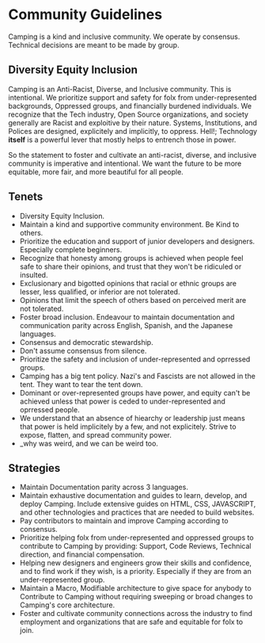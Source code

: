 # Community Guidelines
Camping is a kind and inclusive community. We operate by consensus. Technical decisions are meant to be made by group. 

## Diversity Equity Inclusion
Camping is an Anti-Racist, Diverse, and Inclusive community. This is intentional. We prioritize support and safety for folx from under-represented backgrounds, Oppressed groups, and financially burdened individuals. We recognize that the Tech industry, Open Source organizations, and society generally are Racist and exploitive by their nature. Systems, Institutions, and Polices are designed, explicitely and implicitly, to oppress. Hell!; Technology **itself** is a powerful lever that mostly helps to entrench those in power.

So the statement to foster and cultivate an anti-racist, diverse, and inclusive community is imperative and intentional. We want the future to be more equitable, more fair, and more beautiful for all people.

## Tenets
- Diversity Equity Inclusion.
- Maintain a kind and supportive community environment. Be Kind to others.
- Prioritize the education and support of junior developers and designers. Especially complete beginners.
- Recognize that honesty among groups is achieved when people feel safe to share their opinions, and trust that they won't be ridiculed or insulted.
- Exclusionary and bigotted opinions that racial or ethnic groups are lesser, less qualified, or inferior are not tolerated.
- Opinions that limit the speech of others based on perceived merit are not tolerated.
- Foster broad inclusion. Endeavour to maintain documentation and communication parity across English, Spanish, and the Japanese languages.
- Consensus and democratic stewardship.
- Don't assume consensus from silence.
- Prioritize the safety and inclusion of under-represented and oprressed groups.
- Camping has a big tent policy. Nazi's and Fascists are not allowed in the tent. They want to tear the tent down.
- Dominant or over-represented groups have power, and equity can't be achieved unless that power is ceded to under-represented and oprressed people.
- We understand that an absence of hiearchy or leadership just means that power is held implicitely by a few, and not explicitely. Strive to expose, flatten, and spread community power.
- _why was weird, and we can be weird too.

## Strategies
- Maintain Documentation parity across 3 languages.
- Maintain exhaustive documentation and guides to learn, develop, and deploy Camping. Include extensive guides on HTML, CSS, JAVASCRIPT, and other technologies and practices that are needed to build websites.
- Pay contributors to maintain and improve Camping according to consensus.
- Prioritize helping folx from under-represented and oppressed groups to contribute to Camping by providing: Support, Code Reviews, Technical direction, and financial compensation.
- Helping new designers and engineers grow their skills and confidence, and to find work if they wish, is a priority. Especially if they are from an under-represented group.
- Maintain a Macro, Modifiable architecture to give space for anybody to Contribute to Camping without requiring sweeping or broad changes to Camping's core architecture.
- Foster and cultivate community connections across the industry to find employment and organizations that are safe and equitable for folx to join.